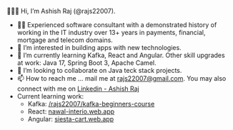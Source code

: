 👋👋👋 Hi, I’m Ashish Raj (@rajs22007).
- 👨‍💻 Experienced software consultant with a demonstrated history of working in the IT industry over 13+ years in payments, financial, mortgage and telecom domains.
- 👀 I’m interested in building apps with new technologies.
- 🌱 I’m currently learning Kafka, React and Angular. Other skill upgrades at work: Java 17, Spring Boot 3, Apache Camel.
- 💞️ I’m looking to collaborate on Java teck stack projects.
- 📫 How to reach me ... mail me at rajs22007@gmail.com. You may also connect with me on [Linkedin - Ashish Raj](https://www.linkedin.com/in/rajs22007/)
- Current learning work:
  - Kafka: [/rajs22007/kafka-beginners-course](https://github.com/rajs22007/kafka-beginners-course)
  - React: [nawal-interio.web.app](https://nawal-interio.web.app/)
  - Angular: [siesta-cart.web.app](https://siesta-cart.web.app/)

<!---
rajs22007/rajs22007 is a ✨ special ✨ repository because its `README.md` (this file) appears on your GitHub profile.
You can click the Preview link to take a look at your changes.
--->
